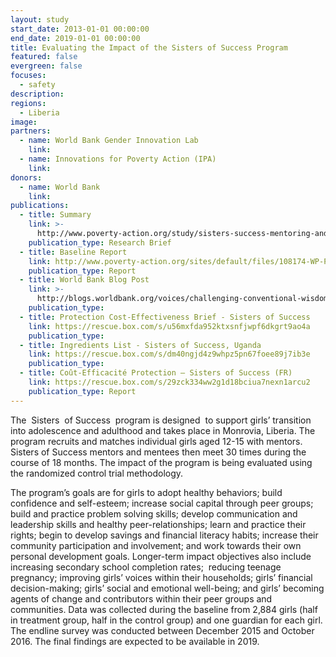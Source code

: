 ```yaml
---
layout: study
start_date: 2013-01-01 00:00:00
end_date: 2019-01-01 00:00:00
title: Evaluating the Impact of the Sisters of Success Program
featured: false
evergreen: false
focuses:
  - safety
description:
regions:
  - Liberia
image:
partners:
  - name: World Bank Gender Innovation Lab
    link:
  - name: Innovations for Poverty Action (IPA)
    link:
donors:
  - name: World Bank
    link:
publications:
  - title: Summary
    link: >-
      http://www.poverty-action.org/study/sisters-success-mentoring-and-girls%E2%80%99-groups-liberia
    publication_type: Research Brief
  - title: Baseline Report
    link: http://www.poverty-action.org/sites/default/files/108174-WP-PUBLIC.pdf
    publication_type: Report
  - title: World Bank Blog Post
    link: >-
      http://blogs.worldbank.org/voices/challenging-conventional-wisdom-about-girl-s-schooling
    publication_type:
  - title: Protection Cost-Effectiveness Brief - Sisters of Success
    link: https://rescue.box.com/s/u56mxfda952ktxsnfjwpf6dkgrt9ao4a
    publication_type:
  - title: Ingredients List - Sisters of Success, Uganda
    link: https://rescue.box.com/s/dm40ngjd4z9whpz5pn67foee89j7ib3e
    publication_type:
  - title: Coût-Efficacité Protection – Sisters of Success (FR)
    link: https://rescue.box.com/s/29zck334ww2g1d18bciua7nexn1arcu2
    publication_type: Report
---
```

The&nbsp; Sisters&nbsp; of Success&nbsp; program is designed&nbsp; to support girls’ transition into adolescence and adulthood and takes place in Monrovia, Liberia. The program recruits and matches individual girls aged 12-15 with mentors.&nbsp; Sisters of Success mentors and mentees then meet 30 times during the course of 18 months. The impact of the program is being evaluated using the randomized control trial methodology.

The program’s goals are for girls to adopt healthy behaviors; build confidence and self-esteem; increase social capital through peer groups; build and practice problem solving skills; develop communication and leadership skills and healthy peer-relationships; learn and practice their rights; begin to develop savings and financial literacy habits; increase their community participation and involvement; and work towards their own personal development goals. Longer-term impact objectives also include increasing secondary school completion rates;&nbsp; reducing teenage pregnancy; improving girls’ voices within their households; girls’ financial decision-making; girls’ social and emotional well-being; and girls’ becoming agents of change and contributors within their peer groups and communities. Data was collected during the baseline from 2,884 girls (half in treatment group, half in the control group) and one guardian for each girl. The endline survey was conducted between December 2015 and October 2016. The final findings are expected to be available in 2019.